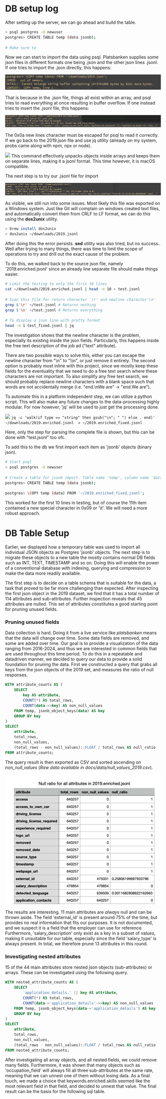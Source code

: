 
# DB setup log

After setting up the server, we can go ahead and build the table.

```sh
> psql postgres -U newuser
postgres> CREATE TABLE temp (data jsonb);

# Make sure to
```

Now we can start to import the data using psql. Platsbanken supplies some json files in different formats one being .json and the other json lines .jsonl. If one tries to import the .json directly, this happens:

![](psql-copy.png)

That is because in the .json file, things all exist within an array, and psql tries to read everything at once resulting in buffer overflow. If one instead tries to insert the .jsonl file, this happens:

![](psql-copy-jsonl.png)

The 0x0a new lines character must be escaped for psql to read it correctly. If we go back to the 2019.json file and use jq utility (already on my system, probs came along with npm, npx or node).

![](jq-array-unpack.png)
This command effectively unpacks objects inside arrays and keeps them on separate lines, making it a jsonl format. This time however, it is macOS compatible.

The next step is to try our .jsonl file for import

![](psql-copy-0x0d.png)

As visible, we still run into some issues. Most likely this file was exported on a Windows system. Just like Git will complain on windows created text files, and automatically convert them from CRLF to LF format, we can do this using the **dos2unix** utility.

```sh
> brew install dos2unix
> dos2unix ~/downloads/2019.jsonl
```

After doing this the error persists. **sed** utility was also tried, but no success.. Well after trying to many things, there was time to limit the scope of operations to try and drill out the exact cause of the problem.

To do this, we walked back to the source json file, namely '2019.enriched.jsonl' since an already line separate file should make things easier.

```sh
# Limit the testing to only the first 10 lines
cat ~/downloads/2019.enriched.jsonl | head -n 10 > test.jsonl

# Scan this file for return character '\r' and newline character'\n'
grep $'\r' ~/test.jsonl # Returns nothing
grep $'\n' ~/test.jsonl # Returns everything

# To display a json line with pretty format
head -n 1 test_fixed.jsonl | jq
```

The investigation shows that the newline character is the problem, especially its existing inside the json fields. Particularly, this happens inside the free text description of the job ad ("text" attribute).

There are two possible ways to solve this, either you can escape the newline character from "\n" to "\\\n", or just remove it entirely. The second option is probably most inline with this project, since we mostly keep these fields for the eventuality that we need to do a free text search where these characters are not important. To also simplify any free text search, we should probably replace newline characters with a blank space such that words are not accidentally merge (i.e. "end.\nWe are" -> "end.We are").

To automate this in a platform independent step, we can utilize a python script. This will also make any future changes to the data-processing highly modular. For now however, 'jq' will be used to just get the processing done.

![](jq-walk.png)
`jq -c 'walk(if type == "string" then gsub("\n"; " ") else . end)' ~/downloads/2019.enriched.jsonl  > ~/2019.enriched_fixed.jsonl`

Here, only the step for parsing the complete file is shown, but this can be done with "test.jsonl" too ofc.

To add this to the db we first import each item as 'jsonb' objects (binary json).
```sh
# Start psql
> psql postgres -U newuser

# Create a table for jsonb import. Table name 'temp', column name 'data' and type "jsonb".
postgres> CREATE TABLE temp (data jsonb);

postgres> \COPY temp (data) FROM '~/2019.enriched_fixed.jsonl';
```

This worked for the first 10 lines in testing, but of course the 11th item contained a new special character in 0x09 or '\t'. We will need a more robust approach.

# DB Table Setup

Earlier, we displayed how a temporary table was used to import all individual JSON objects as Postgres 'jsonb' objects. The next step is to migrate these objects to a new table the mostly contains normal DB fields such as INT, TEXT, TIMESTAMP and so on. Doing this will enable the power of a conventional database with indexing, querying and compression to make the data more readily available. 

The first step is to decide on a table schema that is suitable for the data, a task that proved to be far more challenging than expected. After inspecting the first json object in the 2019 dataset, we find that it has a total number of 114 attributes and sub-attributes. Further inspection reveals that 45 attributes are nulled. This set of attributes constitutes a good starting point for pruning unused fields.

### Pruning unused fields

Data collection is hard. Doing it from a live service like *platsbanken* means that the data will change over time. Some data fields are removed, and some are added over time. Our goal is to provide a visualization of the data ranging from 2016-2024, and thus we are interested in common fields that are used throughout this time period. To do this in a repeatable and datadriven manner, we decided to query our data to provide a solid foundation for pruning the data. First we constructed a query that grabs all keys from the json objects of the 2019 set, and measures the ratio of null responses.

```sql
WITH attribute_counts AS (
    SELECT 
        key AS attribute,
        COUNT(*) AS total_rows,
        COUNT(data->>key) AS non_null_values
    FROM temp, jsonb_object_keys(data) AS key
    GROUP BY key
)
SELECT 
    attribute,
    total_rows,
    non_null_values,
    (total_rows - non_null_values)::FLOAT / total_rows AS null_ratio
FROM attribute_counts;
```

The query result is then exported as CSV and sorted ascending on *non_null_values* (_Raw data available in docs/data/null_values_2019.csv_).

![img.png](non_null_2019.png)

The results are interesting. 11 main attributes are *always* null and can be thrown aside. The field 'external_id' is present around 75% of the time, but provides no real information that fits our purposes. It is not documented, and we suspect it is a field that the employer can use for reference. Furthermore, 'salary_description' only exist as a key in a subset of values, making it unsuitable for our table, especially since the field 'salary_type' is always present. In total, we therefore prune 13 attributes in this round.

### Investigating nested attributes

15 of the 44 main attributes store nested json objects (sub-attributes) or arrays. These can be investigated using the following query.

```sql
WITH nested_attribute_counts AS (
    SELECT 
        'application_details.' || key AS attribute,
        COUNT(*) AS total_rows,
        COUNT(data->'application_details'->>key) AS non_null_values
    FROM temp, jsonb_object_keys(data->'application_details') AS key
    GROUP BY key
)
SELECT 
    attribute,
    total_rows,
    non_null_values,
    (total_rows - non_null_values)::FLOAT / total_rows AS null_ratio
FROM nested_attribute_counts;
```

After investigating all array objects, and all nested fields, we could remove many fields. Furthermore, it was shown that many objects such as 'occupation_field' will always fill all three sub-attributes at the same rate, meaning that we can unnest one of them without losing data. As a final touch, we made a choice that keywords.enriched.skills seemed like the most relevant field in that field, and decided to unnest that value. The final result can be the basis for the following sql table.
